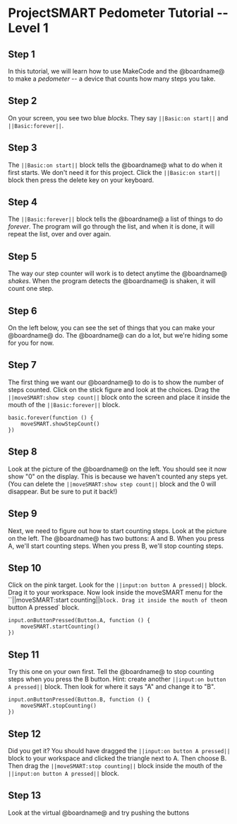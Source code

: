 # ProjectSMART Pedometer Tutorial -- Level 1

## Step 1

In this tutorial, we will learn how to use MakeCode and the @boardname@ to make a *pedometer* -- a device that counts how many steps you take.

## Step 2

On your screen, you see two blue *blocks*. They say ``||Basic:on start||`` and ``||Basic:forever||``. 

## Step 3

The ``||Basic:on start||`` block tells the @boardname@ what to do when it first starts. We don't need it for this project. Click the ``||Basic:on start||`` block then press the delete key on your keyboard.

## Step 4

The ``||Basic:forever||`` block tells the @boardname@ a list of things to do *forever*. The program will go through the list, and when it is done, it will repeat the list, over and over again.

## Step 5

The way our step counter will work is to detect anytime the @boardname@ *shakes*. When the program detects the @boardname@ is shaken, it will count one step.

## Step 6

On the left below, you can see the set of things that you can make your @boardname@ do. The @boardname@ can do a lot, but we're hiding some for you for now. 

## Step 7

The first thing we want our @boardname@ to do is to show the number of steps counted. Click on the stick figure and look at the choices. Drag the  ``||moveSMART:show step count||`` block onto the screen and place it inside the mouth of the ``||Basic:forever||`` block.

```blocks
basic.forever(function () {
    moveSMART.showStepCount()
})
```

## Step 8

Look at the picture of the @boardname@ on the left. You should see it now show "0" on the display. This is because we haven't counted any steps yet. (You can delete the ``||moveSMART:show step count||`` block and the 0 will disappear. But be sure to put it back!)

## Step 9

Next, we need to figure out how to start counting steps. Look at the picture on the left. The @boardname@ has two buttons: A and B. When you press A, we'll start counting steps. When you press B, we'll stop counting steps.

## Step 10

Click on the pink target. Look for the ``||input:on button A pressed||`` block. Drag it to your workspace. Now look inside the moveSMART menu for the ``||moveSMART:start counting||` block. Drag it inside the mouth of the `on button A pressed` block.


```blocks
input.onButtonPressed(Button.A, function () {
    moveSMART.startCounting()
})
```

## Step 11

Try this one on your own first. Tell the @boardname@ to stop counting steps when you press the B button. Hint: create another ``||input:on button A pressed||`` block. Then look for where it says "A" and change it to "B".

```blocks
input.onButtonPressed(Button.B, function () {
    moveSMART.stopCounting()
})
```

## Step 12

Did you get it? You should have dragged the ``||input:on button A pressed||`` block to your workspace and clicked the triangle next to A. Then choose B. Then drag the ``||moveSMART:stop counting||`` block inside the mouth of the ``||input:on button A pressed||`` block.

## Step 13
Look at the virtual @boardname@ and try pushing the buttons
